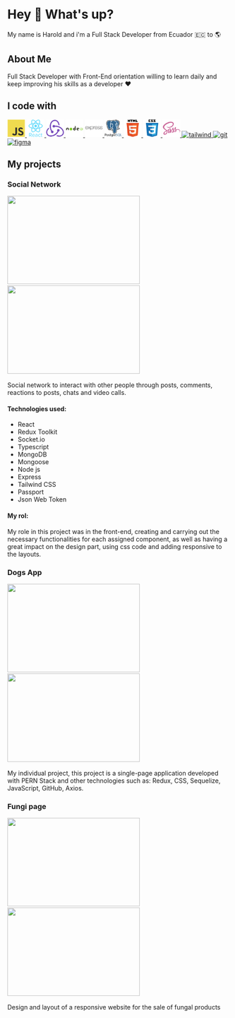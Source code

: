 <h1> Hey 👋 What's up? </h1 >

My name is Harold and i'm a Full Stack Developer from Ecuador 🇪🇨  to 🌎

<h2> About Me</h2 >

Full Stack Developer with Front-End orientation willing to learn daily and keep improving his skills as a developer ❤️

<h2>I code with</h2 >
<a href="https://developer.mozilla.org/en-US/docs/Web/JavaScript" target="_blank" rel="noreferrer"> <img src="https://raw.githubusercontent.com/devicons/devicon/master/icons/javascript/javascript-original.svg" alt="javascript" width="40" height="40"/> </a> <a href="https://reactjs.org/" target="_blank" rel="noreferrer"> <img src="https://raw.githubusercontent.com/devicons/devicon/master/icons/react/react-original-wordmark.svg" alt="react" width="40" height="40"/> </a> <a href="https://redux.js.org" target="_blank" rel="noreferrer"> <img src="https://raw.githubusercontent.com/devicons/devicon/master/icons/redux/redux-original.svg" alt="redux" width="40" height="40"/> </a><a href="https://nodejs.org" target="_blank" rel="noreferrer"> <img src="https://raw.githubusercontent.com/devicons/devicon/master/icons/nodejs/nodejs-original-wordmark.svg" alt="nodejs" width="40" height="40"/> </a><a href="https://expressjs.com" target="_blank" rel="noreferrer"> <img src="https://raw.githubusercontent.com/devicons/devicon/master/icons/express/express-original-wordmark.svg" alt="express" width="40" height="40"/> </a> <a href="https://www.postgresql.org" target="_blank" rel="noreferrer"> <img src="https://raw.githubusercontent.com/devicons/devicon/master/icons/postgresql/postgresql-original-wordmark.svg" alt="postgresql" width="40" height="40"/> </a> <a href="https://www.w3.org/html/" target="_blank" rel="noreferrer"> <img src="https://raw.githubusercontent.com/devicons/devicon/master/icons/html5/html5-original-wordmark.svg" alt="html5" width="40" height="40"/> </a><a href="https://www.w3schools.com/css/" target="_blank" rel="noreferrer"> <img src="https://raw.githubusercontent.com/devicons/devicon/master/icons/css3/css3-original-wordmark.svg" alt="css3" width="40" height="40"/> </a> <a href="https://sass-lang.com" target="_blank" rel="noreferrer"> <img src="https://raw.githubusercontent.com/devicons/devicon/master/icons/sass/sass-original.svg" alt="sass" width="40" height="40"/> </a> <a href="https://tailwindcss.com/" target="_blank" rel="noreferrer"> <img src="https://www.vectorlogo.zone/logos/tailwindcss/tailwindcss-icon.svg" alt="tailwind" width="40" height="40"/><a href="https://git-scm.com/" target="_blank" rel="noreferrer"> <img src="https://www.vectorlogo.zone/logos/git-scm/git-scm-icon.svg" alt="git" width="40" height="40"/> </a> </a>
 <a href="https://www.figma.com/" target="_blank" rel="noreferrer"> <img src="https://www.vectorlogo.zone/logos/figma/figma-icon.svg" alt="figma" width="40" height="40"/> </a>

<h2>My projects</h2 >

<h3>Social Network</h3>
<img  width="300" height="200" src="https://res.cloudinary.com/dnur99s4h/image/upload/v1660628052/Socialn2_zgrabw.png"/>
<img  width="300" height="200" src="https://res.cloudinary.com/dnur99s4h/image/upload/v1660628053/socialn_cpaowu.png"/>

<p>Social network to interact with other people through posts, comments, reactions to posts, chats and video calls.</p>
 <h4>Technologies used:</h4>
 <ul>
 <li>
 React
 </li>
 <li>
 Redux Toolkit
 </li>
 <li>
 Socket.io
 </li>
 <li>
 Typescript
 </li>
 <li>
 MongoDB
 </li>
 <li>
 Mongoose
 </li>
 <li>
 Node js
 </li>
 <li>
  Express
 </li>
 <li>
 Tailwind CSS
 </li>
 <li>
 Passport
 </li>
 <li>
 Json Web Token
 </li>
 </ul>
 <h4>My rol:</h4>
 <p>My role in this project was in the front-end, creating and carrying out the necessary functionalities for each assigned component, as well as having a great impact on the design part, using css code and adding responsive to the layouts.</p>
<h3>Dogs App</h3>
<img  width="300" height="200" src="https://res.cloudinary.com/dnur99s4h/image/upload/v1660628226/dogs2_lnrklr.png"/>
<img  width="300" height="200" src="https://res.cloudinary.com/dnur99s4h/image/upload/v1660628226/dogs_yqcytd.png"/>
<p>My individual project, this project is a single-page application developed with PERN Stack and other technologies such as: 
Redux, CSS, Sequelize, JavaScript, GitHub, Axios.</p>

<h3>Fungi page</h3>
<img  width="300" height="200" src="https://res.cloudinary.com/dnur99s4h/image/upload/v1660630443/FUNGI2_oal2fq.png"/>
<img  width="300" height="200" src="https://res.cloudinary.com/dnur99s4h/image/upload/v1660630443/FUNGI_szr66k.png"/>
<p>Design and layout of a responsive website for the sale of fungal products</p>

